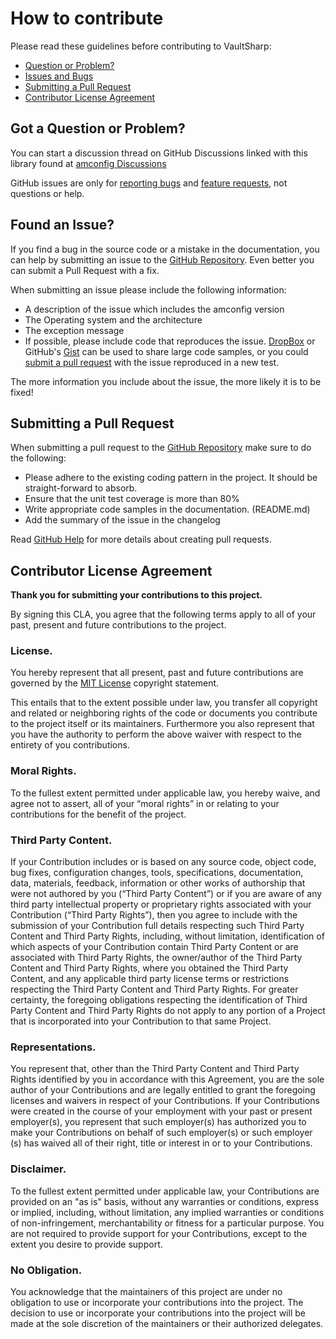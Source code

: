 # How to contribute

Please read these guidelines before contributing to VaultSharp:

 - [Question or Problem?](#question)
 - [Issues and Bugs](#issue)
 - [Submitting a Pull Request](#pullrequest)
 - [Contributor License Agreement](#cla)


## <a name="question"></a> Got a Question or Problem?

You can start a discussion thread on GitHub Discussions linked with this library found at [amconfig Discussions](https://github.com/konidev20/amconfig/discussions)

GitHub issues are only for [reporting bugs](#issue) and [feature requests](#feature), not
questions or help.

## <a name="issue"></a> Found an Issue?

If you find a bug in the source code or a mistake in the documentation, you can help by
submitting an issue to the [GitHub Repository][github]. Even better you can submit a Pull Request
with a fix.

When submitting an issue please include the following information:

- A description of the issue which includes the amconfig version
- The Operating system and the architecture
- The exception message 
- If possible, please include code that reproduces the issue. [DropBox][dropbox] or GitHub's
[Gist][gist] can be used to share large code samples, or you could
[submit a pull request](#pullrequest) with the issue reproduced in a new test.

The more information you include about the issue, the more likely it is to be fixed!

## <a name="pullrequest"></a> Submitting a Pull Request

When submitting a pull request to the [GitHub Repository][github] make sure to do the following:

- Please adhere to the existing coding pattern in the project. It should be straight-forward to absorb.
- Ensure that the unit test coverage is more than 80%
- Write appropriate code samples in the documentation. (README.md)
- Add the summary of the issue in the changelog

Read [GitHub Help][pullrequesthelp] for more details about creating pull requests.

## <a name="cla"></a> Contributor License Agreement

**Thank you for submitting your contributions to this project.**

By signing this CLA, you agree that the following terms apply to all of your past, present and future contributions
to the project.

### License.

You hereby represent that all present, past and future contributions are governed by the
[MIT License](https://opensource.org/licenses/MIT)
copyright statement.

This entails that to the extent possible under law, you transfer all copyright and related or neighboring rights
of the code or documents you contribute to the project itself or its maintainers.
Furthermore you also represent that you have the authority to perform the above waiver
with respect to the entirety of you contributions.

### Moral Rights.

To the fullest extent permitted under applicable law, you hereby waive, and agree not to
assert, all of your “moral rights” in or relating to your contributions for the benefit of the project.

### Third Party Content.

If your Contribution includes or is based on any source code, object code, bug fixes, configuration changes, tools,
specifications, documentation, data, materials, feedback, information or other works of authorship that were not
authored by you (“Third Party Content”) or if you are aware of any third party intellectual property or proprietary
rights associated with your Contribution (“Third Party Rights”),
then you agree to include with the submission of your Contribution full details respecting such Third Party
Content and Third Party Rights, including, without limitation, identification of which aspects of your
Contribution contain Third Party Content or are associated with Third Party Rights, the owner/author of the
Third Party Content and Third Party Rights, where you obtained the Third Party Content, and any applicable
third party license terms or restrictions respecting the Third Party Content and Third Party Rights. For greater
certainty, the foregoing obligations respecting the identification of Third Party Content and Third Party Rights
do not apply to any portion of a Project that is incorporated into your Contribution to that same Project.

### Representations.

You represent that, other than the Third Party Content and Third Party Rights identified by
you in accordance with this Agreement, you are the sole author of your Contributions and are legally entitled
to grant the foregoing licenses and waivers in respect of your Contributions. If your Contributions were
created in the course of your employment with your past or present employer(s), you represent that such
employer(s) has authorized you to make your Contributions on behalf of such employer(s) or such employer
(s) has waived all of their right, title or interest in or to your Contributions.

### Disclaimer.

To the fullest extent permitted under applicable law, your Contributions are provided on an "as is"
basis, without any warranties or conditions, express or implied, including, without limitation, any implied
warranties or conditions of non-infringement, merchantability or fitness for a particular purpose. You are not
required to provide support for your Contributions, except to the extent you desire to provide support.

### No Obligation.

You acknowledge that the maintainers of this project are under no obligation to use or incorporate your contributions
into the project. The decision to use or incorporate your contributions into the project will be made at the
sole discretion of the maintainers or their authorized delegates.


[github]: https://github.com/konidev20/amconfig
[dropbox]: https://www.dropbox.com
[gist]: https://gist.github.com
[pullrequesthelp]: https://help.github.com/articles/using-pull-requests
